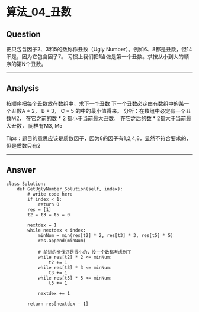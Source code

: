 # 算法_04_丑数


## Question
把只包含因子2、3和5的数称作丑数（Ugly Number）。例如6、8都是丑数，但14不是，因为它包含因子7。
习惯上我们把1当做是第一个丑数。求按从小到大的顺序的第N个丑数。

----

## Analysis
按顺序把每个丑数放在数组中，求下一个丑数
下一个丑数必定由有数组中的某一个丑数A * 2， B * 3， C * 5 的中的最小值得来。
分析：在数组中必定有一个丑数M2， 在它之前的数 * 2 都小于当前最大丑数， 在它之后的数 * 2都大于当前最大丑数，
同样有M3, M5

Tips：题目的意思应该是质数因子，因为8的因子有1,2,4,8，显然不符合要求的，但是质数只有2

----

## Answer
```
class Solution:
    def GetUglyNumber_Solution(self, index):
        # write code here
        if index < 1:
            return 0
        res = [1]
        t2 = t3 = t5 = 0

        nextdex = 1
        while nextdex < index:
            minNum = min(res[t2] * 2, res[t3] * 3, res[t5] * 5)
            res.append(minNum)

            # 前进的步伐还是很小的，没一个数都考虑到了
            while res[t2] * 2 <= minNum:
                t2 += 1
            while res[t3] * 3 <= minNum:
                t3 += 1
            while res[t5] * 5 <= minNum:
                t5 += 1

            nextdex += 1

        return res[nextdex - 1]
```